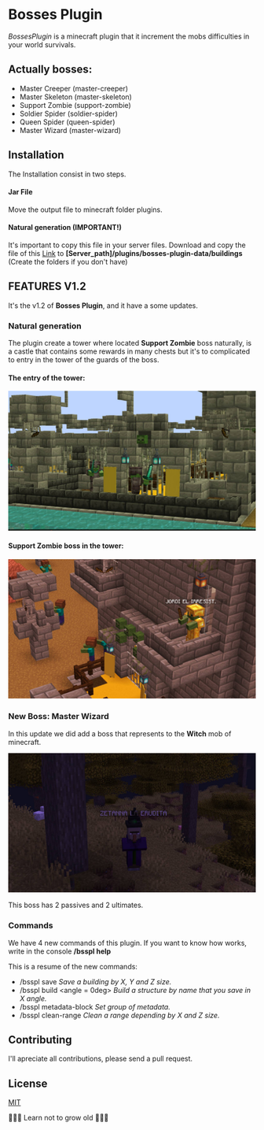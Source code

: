 # Bosses Plugin

_BossesPlugin_ is a minecraft plugin that it increment the mobs difficulties in your world survivals.

## Actually bosses:

-  Master Creeper (master-creeper)
-  Master Skeleton (master-skeleton)
-  Support Zombie (support-zombie)
-  Soldier Spider (soldier-spider)
-  Queen Spider (queen-spider)
-  Master Wizard (master-wizard)

## Installation

The Installation consist in two steps.

#### Jar File

Move the output file to minecraft folder plugins.

#### Natural generation (IMPORTANT!)

It's important to copy this file in your server files. Download and copy the file of this [Link](./static/jordi_tower.json) to **[Server_path]/plugins/bosses-plugin-data/buildings** (Create the folders if you don't have)

## FEATURES V1.2

It's the v1.2 of **Bosses Plugin**, and it have a some updates.

### Natural generation

The plugin create a tower where located **Support Zombie** boss naturally, is a castle that contains some rewards in many chests but it's to complicated to entry in the tower of the guards of the boss.

#### The entry of the tower:

![The entry of the tower](./static/jordi-castle-door-preview.jpg)

#### Support Zombie boss in the tower:

![Support Zombie boss in the tower](./static/jordi-castle-preview.jpg)

### New Boss: Master Wizard

In this update we did add a boss that represents to the **Witch** mob of minecraft.

![Master Wizard boss](./static/zetanna-preview.jpg)

This boss has 2 passives and 2 ultimates.

### Commands

We have 4 new commands of this plugin. If you want to know how works, write in the console **/bsspl help**

This is a resume of the new commands:
- /bsspl save <name> <x-size> <y-size> <z-size> _Save a building by X, Y and Z size._
- /bsspl build <name> <angle = 0deg> _Build a structure by name that you save in X angle._
- /bsspl metadata-block <opts> _Set group of metadata._
- /bsspl clean-range <XSize> <Zsize> _Clean a range depending by X and Z size._

## Contributing

I'll apreciate all contributions, please send a pull request.

## License

[MIT](https://choosealicense.com/licenses/mit/)

💛💛💛 Learn not to grow old 💛💛💛


